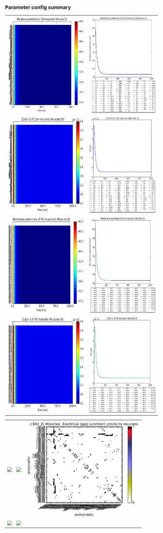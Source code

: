 ### Parameter config summary 
<table>

<tr>
  <td><a href="neurons_D_Muscles.png"/><img alt=" " src="neurons_D_Muscles.png" height="320"/></a></td>
  <td><a href="traces_neuron_Muscles_D.png"/><img alt=" " src="traces_neuron_Muscles_D.png" height="320"/></a></td>
</tr>

<tr>
  <td><a href="neuron_activity_D_Muscles.png"/><img alt=" " src="neuron_activity_D_Muscles.png" height="320"/></a></td>
  <td><a href="traces_neuron_activity_Muscles_D.png"/><img alt=" " src="traces_neuron_activity_Muscles_D.png" height="320"/></a></td>
</tr>

<tr>
  <td><a href="muscles_D_Muscles.png"/><img alt=" " src="muscles_D_Muscles.png" height="320"/></a></td>
  <td><a href="traces_muscles_Muscles_D.png"/><img alt=" " src="traces_muscles_Muscles_D.png" height="320"/></a></td>
</tr>

<tr>
  <td><a href="muscle_activity_D_Muscles.png"/><img alt=" " src="muscle_activity_D_Muscles.png" height="320"/></a></td>
  <td><a href="traces_muscles_activity_Muscles_D.png"/><img alt=" " src="traces_muscles_activity_Muscles_D.png" height="320"/></a></td>
</tr>
</table>
<table>

<tr><td><a href="c302_D_Muscles_exc_to_neurons.png"/><img alt=" " src="c302_D_Muscles_exc_to_neurons.png" height="320"/></a></td>

  <td><a href="c302_D_Muscles_inh_to_neurons.png"/><img alt=" " src="c302_D_Muscles_inh_to_neurons.png" height="320"/></a></td>

  <td><a href="c302_D_Muscles_elec_to_neurons.png"/><img alt=" " src="c302_D_Muscles_elec_to_neurons.png" height="320"/></a></td></tr>

<tr><td><a href="c302_D_Muscles_exc_to_muscles.png"/><img alt=" " src="c302_D_Muscles_exc_to_muscles.png" height="320"/></a></td>

  <td><a href="c302_D_Muscles_inh_to_muscles.png"/><img alt=" " src="c302_D_Muscles_inh_to_muscles.png" height="320"/></a></td></tr>
</table>
